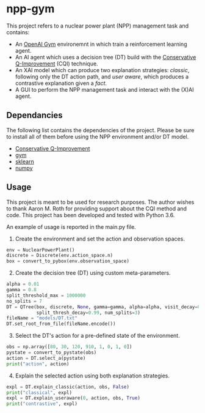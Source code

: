 # npp-gym
This project refers to a nuclear power plant (NPP) management task and contains:
- An [OpenAI Gym](https://www.gymlibrary.dev/) environemnt in which train a reinforcement learning agent.
- An AI agent which uses a decision tree (DT) build with the [Conservative Q-Improvement](https://arxiv.org/abs/1907.01180) (CQI) technique.
- An XAI model which can produce two explanation strategies: _classic_, following only the DT action path, and _user aware_, which produces a contrastive explanation given a _fact_.
- A GUI to perform the NPP management task and interact with the (X)AI agent.

## Dependancies
The following list contains the dependencies of the project. Please be sure to install all of them before using the NPP environment and/or DT model.

- [Conservative Q-Improvement](https://github.com/AMR-/Conservative-Q-Improvement)
- [gym](https://www.gymlibrary.dev/)
- [sklearn](https://scikit-learn.org/)
- [numpy](https://numpy.org/)

## Usage
This project is meant to be used for research purposes. The author wishes to thank Aaron M. Roth for providing support about the CQI method and code. This project has been developed and tested with Python 3.6.

An example of usage is reported in the main.py file.

1. Create the environment and set the action and observation spaces.
```python
env = NuclearPowerPlant()
discrete = Discrete(env.action_space.n)
box = convert_to_pybox(env.observation_space)
```

2. Create the decision tree (DT) using custom meta-parameters.
```python
alpha = 0.01
gamma = 0.8
split_threshold_max = 1000000
no_splits = 7
DT = QTree(box, discrete, None, gamma=gamma, alpha=alpha, visit_decay=0.999, split_thresh_max=1000000,
           split_thresh_decay=0.99, num_splits=3)
fileName = "models/DT.txt"
DT.set_root_from_file(fileName.encode())
```

3. Select the DT's action for a pre-defined state of the environment.
```python
obs = np.array([80, 30, 120, 910, 1, 0, 1, 0])
pystate = convert_to_pystate(obs)
action = DT.select_a(pystate)
print("action", action)
```

4. Explain the selected action using both explanation strategies.
```python
expl = DT.explain_classic(action, obs, False)
print("classical", expl)
expl = DT.explain_useraware(0, action, obs, True)
print("contrastive", expl)
```
